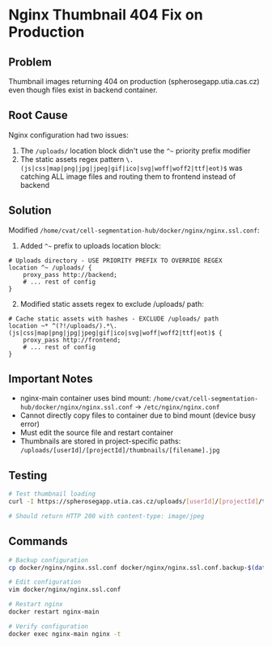 # Nginx Thumbnail 404 Fix on Production

## Problem

Thumbnail images returning 404 on production (spherosegapp.utia.cas.cz) even though files exist in backend container.

## Root Cause

Nginx configuration had two issues:

1. The `/uploads/` location block didn't use the `^~` priority prefix modifier
2. The static assets regex pattern `\.(js|css|map|png|jpg|jpeg|gif|ico|svg|woff|woff2|ttf|eot)$` was catching ALL image files and routing them to frontend instead of backend

## Solution

Modified `/home/cvat/cell-segmentation-hub/docker/nginx/nginx.ssl.conf`:

1. Added `^~` prefix to uploads location block:

```nginx
# Uploads directory - USE PRIORITY PREFIX TO OVERRIDE REGEX
location ^~ /uploads/ {
    proxy_pass http://backend;
    # ... rest of config
}
```

2. Modified static assets regex to exclude /uploads/ path:

```nginx
# Cache static assets with hashes - EXCLUDE /uploads/ path
location ~* ^(?!/uploads/).*\.(js|css|map|png|jpg|jpeg|gif|ico|svg|woff|woff2|ttf|eot)$ {
    proxy_pass http://frontend;
    # ... rest of config
}
```

## Important Notes

- nginx-main container uses bind mount: `/home/cvat/cell-segmentation-hub/docker/nginx/nginx.ssl.conf` → `/etc/nginx/nginx.conf`
- Cannot directly copy files to container due to bind mount (device busy error)
- Must edit the source file and restart container
- Thumbnails are stored in project-specific paths: `/uploads/[userId]/[projectId]/thumbnails/[filename].jpg`

## Testing

```bash
# Test thumbnail loading
curl -I https://spherosegapp.utia.cas.cz/uploads/[userId]/[projectId]/thumbnails/[filename].jpg

# Should return HTTP 200 with content-type: image/jpeg
```

## Commands

```bash
# Backup configuration
cp docker/nginx/nginx.ssl.conf docker/nginx/nginx.ssl.conf.backup-$(date +%Y%m%d-%H%M%S)

# Edit configuration
vim docker/nginx/nginx.ssl.conf

# Restart nginx
docker restart nginx-main

# Verify configuration
docker exec nginx-main nginx -t
```
